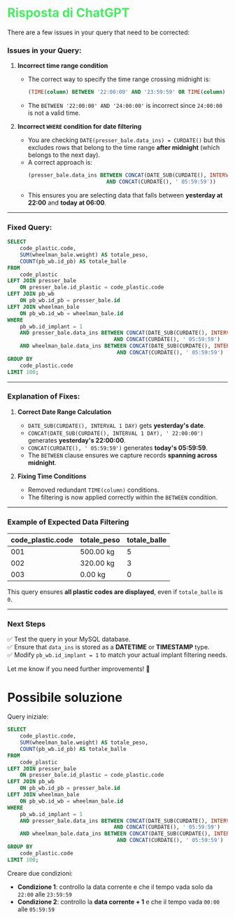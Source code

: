 # <font color="45ee61">Risposta di ChatGPT</font>

There are a few issues in your query that need to be corrected:  

### **Issues in your Query:**
1. **Incorrect time range condition**  
   - The correct way to specify the time range crossing midnight is:
     ```sql
     (TIME(column) BETWEEN '22:00:00' AND '23:59:59' OR TIME(column) BETWEEN '00:00:00' AND '05:59:59')
     ```
   - The `BETWEEN '22:00:00' AND '24:00:00'` is incorrect since `24:00:00` is not a valid time.

2. **Incorrect `WHERE` condition for date filtering**  
   - You are checking `DATE(presser_bale.data_ins) = CURDATE()` but this excludes rows that belong to the time range **after midnight** (which belongs to the next day).
   - A correct approach is:
     ```sql
     (presser_bale.data_ins BETWEEN CONCAT(DATE_SUB(CURDATE(), INTERVAL 1 DAY), ' 22:00:00') 
                              AND CONCAT(CURDATE(), ' 05:59:59'))
     ```
   - This ensures you are selecting data that falls between **yesterday at 22:00** and **today at 06:00**.

---

### **Fixed Query:**
```sql
SELECT 
    code_plastic.code, 
    SUM(wheelman_bale.weight) AS totale_peso,
    COUNT(pb_wb.id_pb) AS totale_balle
FROM 
    code_plastic
LEFT JOIN presser_bale 
    ON presser_bale.id_plastic = code_plastic.code
LEFT JOIN pb_wb 
    ON pb_wb.id_pb = presser_bale.id
LEFT JOIN wheelman_bale
    ON pb_wb.id_wb = wheelman_bale.id
WHERE 
    pb_wb.id_implant = 1
    AND presser_bale.data_ins BETWEEN CONCAT(DATE_SUB(CURDATE(), INTERVAL 1 DAY), ' 22:00:00') 
                                  AND CONCAT(CURDATE(), ' 05:59:59')
    AND wheelman_bale.data_ins BETWEEN CONCAT(DATE_SUB(CURDATE(), INTERVAL 1 DAY), ' 22:00:00') 
                                   AND CONCAT(CURDATE(), ' 05:59:59')
GROUP BY 
    code_plastic.code
LIMIT 100;
```

---

### **Explanation of Fixes:**
1. **Correct Date Range Calculation**
   - `DATE_SUB(CURDATE(), INTERVAL 1 DAY)` gets **yesterday's date**.
   - `CONCAT(DATE_SUB(CURDATE(), INTERVAL 1 DAY), ' 22:00:00')` generates **yesterday's 22:00:00**.
   - `CONCAT(CURDATE(), ' 05:59:59')` generates **today's 05:59:59**.
   - The `BETWEEN` clause ensures we capture records **spanning across midnight**.

2. **Fixing Time Conditions**
   - Removed redundant `TIME(column)` conditions.
   - The filtering is now applied correctly within the `BETWEEN` condition.

---

### **Example of Expected Data Filtering**
| code_plastic.code | totale_peso | totale_balle |
|-------------------|------------|-------------|
| 001              | 500.00 kg   | 5           |
| 002              | 320.00 kg   | 3           |
| 003              | 0.00 kg     | 0           |

This query ensures **all plastic codes are displayed**, even if `totale_balle` is `0`.

---

### **Next Steps**
✅ Test the query in your MySQL database.  
✅ Ensure that `data_ins` is stored as a **DATETIME** or **TIMESTAMP** type.  
✅ Modify `pb_wb.id_implant = 1` to match your actual implant filtering needs.  

Let me know if you need further improvements! 🚀

# Possibile soluzione

Query iniziale:
```sql
SELECT 
    code_plastic.code, 
    SUM(wheelman_bale.weight) AS totale_peso,
    COUNT(pb_wb.id_pb) AS totale_balle
FROM 
    code_plastic
LEFT JOIN presser_bale 
    ON presser_bale.id_plastic = code_plastic.code
LEFT JOIN pb_wb 
    ON pb_wb.id_pb = presser_bale.id
LEFT JOIN wheelman_bale
    ON pb_wb.id_wb = wheelman_bale.id
WHERE 
    pb_wb.id_implant = 1
    AND presser_bale.data_ins BETWEEN CONCAT(DATE_SUB(CURDATE(), INTERVAL 1 DAY), ' 22:00:00') 
                                  AND CONCAT(CURDATE(), ' 05:59:59')
    AND wheelman_bale.data_ins BETWEEN CONCAT(DATE_SUB(CURDATE(), INTERVAL 1 DAY), ' 22:00:00') 
                                   AND CONCAT(CURDATE(), ' 05:59:59')
GROUP BY 
    code_plastic.code
LIMIT 100;
```

Creare due condizioni:
- **Condizione 1**: controllo la data corrente e che il tempo vada solo da `22:00` alle `23:59:59`
- **Condizione 2**: controllo la **data corrente + 1** e che il tempo vada `00:00` alle `05:59:59`